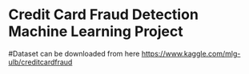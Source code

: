 # Credit Card Fraud Detection Machine Learning Project 
#Dataset can be downloaded from here https://www.kaggle.com/mlg-ulb/creditcardfraud
